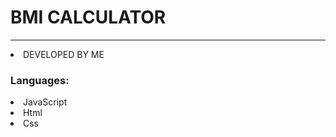 # BMI CALCULATOR
<hr>
<li>DEVELOPED BY ME</li>
<h3>Languages:</h3>
<li>JavaScript</li>
<li>Html</li>
<li>Css</li>
